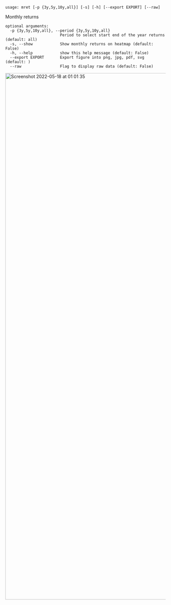 ```
usage: mret [-p {3y,5y,10y,all}] [-s] [-h] [--export EXPORT] [--raw]
```

Monthly returns

```
optional arguments:
  -p {3y,5y,10y,all}, --period {3y,5y,10y,all}
                        Period to select start end of the year returns (default: all)
  -s, --show            Show monthly returns on heatmap (default: False)
  -h, --help            show this help message (default: False)
  --export EXPORT       Export figure into png, jpg, pdf, svg (default: )
  --raw                 Flag to display raw data (default: False)
```

<img width="1650" alt="Screenshot 2022-05-18 at 01 01 35" src="https://user-images.githubusercontent.com/25267873/168931204-a593cf6a-6103-4ab5-9b79-67c143550999.png"/>
